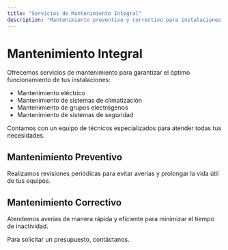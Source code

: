 ```yaml
---
title: "Servicios de Mantenimiento Integral"
description: "Mantenimiento preventivo y correctivo para instalaciones industriales y comerciales."
---
```


# Mantenimiento Integral

Ofrecemos servicios de mantenimiento para garantizar el óptimo funcionamiento de tus instalaciones:

* Mantenimiento eléctrico
* Mantenimiento de sistemas de climatización
* Mantenimiento de grupos electrógenos
* Mantenimiento de sistemas de seguridad

Contamos con un equipo de técnicos especializados para atender todas tus necesidades.

## Mantenimiento Preventivo

Realizamos revisiones periódicas para evitar averías y prolongar la vida útil de tus equipos.

## Mantenimiento Correctivo

Atendemos averías de manera rápida y eficiente para minimizar el tiempo de inactividad.

Para solicitar un presupuesto, contáctanos.